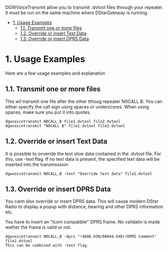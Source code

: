 
DGWVoiceTransmit allow you to transmit .dvtool files through your repeater.
It must be run on the same machine where DStarGateway is running.

- [1. Usage Examples](#1-usage-examples)
  - [1.1. Transmit one or more files](#11-transmit-one-or-more-files)
  - [1.2. Override or insert Text Data](#12-override-or-insert-text-data)
  - [1.3. Override or insert DPRS Data](#13-override-or-insert-dprs-data)

# 1. Usage Examples
Here are a few usage examples and explanation
## 1.1. Transmit one or more files
This wil transmit one file after the other tthoug repeater N0CALL B. You can either specify the call sign using spaces or underscores. When using spaces, make sure you put it into quotes.
```
dgwvoicetransmit N0CALL_B file1.dvtool file2.dvtool
dgwvoicetransmit "N0CALL B" file1.dvtool file2.dvtool
```
## 1.2. Override or insert Text Data
It is possible to ovveride the text slow data contained in the .dvtool file. For this, use -text flag. If no text data is present, the specified text data will be inserted into the transmsssion
```
dgwvoicetransmit N0CALL_B -text "Override text data" file1.dvtool
```

## 1.3. Override or insert DPRS Data
You cann also override or insert DPRS data. This will cause modern DStar Radio to display a popup with distance, bearing and other DPRS information etc.

You have to insert an "Icom compatible" DPRS frame. No validatin is made wether the frame is valid or not.
```
dgwvoicetransmit N0CALL_B -dprs "!4898.03N/00844.64Er/DPRS Comment" file1.dvtool
This can be combined with -text flag.
```